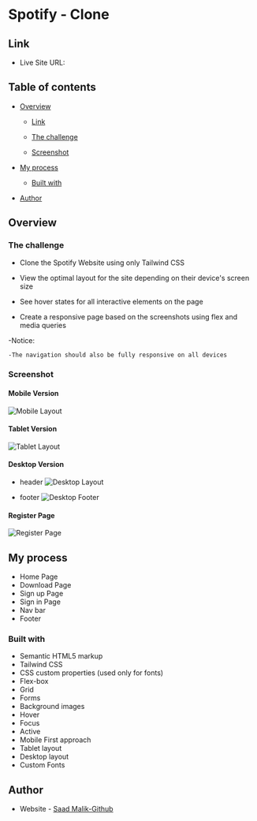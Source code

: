 # Spotify - Clone

## Link

- Live Site URL: []()

## Table of contents

- [Overview](#overview)

  - [Link](#link)

  - [The challenge](#the-challenge)

  - [Screenshot](#screenshot)

- [My process](#my-process)

  - [Built with](#built-with)

- [Author](#author)

## Overview

### The challenge

- Clone the Spotify Website using only Tailwind CSS

- View the optimal layout for the site depending on their device's screen size

- See hover states for all interactive elements on the page

- Create a responsive page based on the screenshots using flex and media queries

-Notice:

    -The navigation should also be fully responsive on all devices

### Screenshot

#### Mobile Version

![Mobile Layout](../spotify-clone-final-project/src/images/mobile-home.png)

#### Tablet Version

![Tablet Layout](../spotify-clone-final-project/src/images/tablet-menu.png)

#### Desktop Version

- header
  ![Desktop Layout](../spotify-clone-final-project/src/images/desktop1.png)

- footer
  ![Desktop Footer](../spotify-clone-final-project/src/images/footer.png)

#### Register Page

![Register Page](../spotify-clone-final-project/src/images/register.png)

## My process

- Home Page
- Download Page
- Sign up Page
- Sign in Page
- Nav bar
- Footer

### Built with

- Semantic HTML5 markup
- Tailwind CSS
- CSS custom properties (used only for fonts)
- Flex-box
- Grid
- Forms
- Background images
- Hover
- Focus
- Active
- Mobile First approach
- Tablet layout
- Desktop layout
- Custom Fonts

## Author

- Website - [Saad Malik-Github](https://github.com/saadmalik200)
